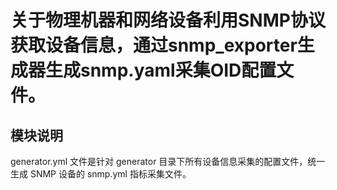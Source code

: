 # 关于物理机器和网络设备利用SNMP协议获取设备信息，通过snmp_exporter生成器生成snmp.yaml采集OID配置文件。

## 模块说明

generator.yml 文件是针对 generator 目录下所有设备信息采集的配置文件，统一生成 SNMP 设备的 snmp.yml 指标采集文件。